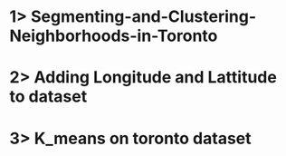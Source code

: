 # 1> Segmenting-and-Clustering-Neighborhoods-in-Toronto
# 2> Adding Longitude and Lattitude to dataset
# 3> K_means on toronto dataset
